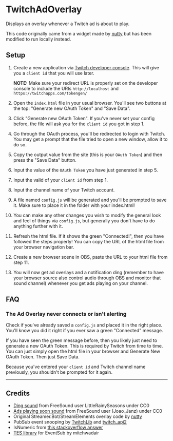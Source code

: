 # TwitchAdOverlay
Displays an overlay whenever a Twitch ad is about to play.

This code originally came from a widget made by [nutty](https://www.youtube.com/watch?v=e5B7ZNGtkac) but has been modified to run locally instead.

## Setup

1. Create a new application via [Twitch developer console](https://dev.twitch.tv/console). This will give you a `client id` that you will use later.

	**NOTE:** Make sure your redirect URL is properly set on the developer console to include the URIs `http://localhost` and `https://twitchapps.com/tokengen/`
2. Open the `index.html` file in your usual browser. You'll see two buttons at the top: "Generate new OAuth Token" and "Save Data".
3. Click "Generate new OAuth Token". If you've never set your config before, the file will ask you for the `client id` you got in step 1.
4. Go through the OAuth process, you'll be redirected to login with Twitch. You may get a prompt that the file tried to open a new window, allow it to do so.
5. Copy the output value from the site (this is your `OAuth Token`) and then press the "Save Data" button.
6. Input the value of the `OAuth Token` you have just generated in step 5.
7. Input the valid of your `client id` from step 1.
8. Input the channel name of your Twitch account.
9. A file named `config.js` will be generated and you'll be prompted to save it. Make sure to place it in the folder with your index.html!
10. You can make any other changes you wish to modify the general look and feel of things via `config.js`, but generally you don't have to do anything further with it.
11. Refresh the html file. If it shows the green "Connected!", then you have followed the steps properly! You can copy the URL of the html file from your browser navigation bar.
12. Create a new browser scene in OBS, paste the URL to your html file from step 11.
13. You will now get ad overlays and a notification ding (remember to have your browser source also control audio through OBS and monitor that sound channel) whenever you get ads playing on your channel.


## FAQ

### The Ad Overlay never connects or isn't alerting

Check if you've already saved a `config.js` and placed it in the right place. You'll know you did it right if you ever saw a green "Connected" message.

If you have seen the green message before, then you likely just need to generate a new OAuth Token. This is required by Twitch from time to time. You can just simply open the html file in your browser and Generate New OAuth Token. Then just Save Data.

Because you've entered your `client id` and Twitch channel name previously, you shouldn't be prompted for it again.

---

## Credits

* [Ding sound](https://freesound.org/people/LittleRainySeasons/sounds/335908/) from FreeSound user LittleRainySeasons under CC0
* [Ads playing soon sound](https://freesound.org/people/Joao_Janz/sounds/478513/) from FreeSound user (Joao_Janz) under CC0
* Original Streamer.Bot/StreamElements overlay code by [nutty](https://www.youtube.com/@nuttylmao)
* PubSub event snooping by [TwitchLib](https://github.com/TwitchLib/TwitchLib.PubSub/blob/master/TwitchLib.PubSub/Models/Responses/Messages/VideoPlayback.cs#L12) and [twitch_api2](https://docs.rs/twitch_api2/0.6.1/src/twitch_api2/pubsub/video_playback.rs.html#14-17)
* IsNumeric from [this stackoverflow answer](https://stackoverflow.com/a/175787)
* [TES library](https://github.com/mitchwadair/tesjs) for EventSub by mitchwadair
